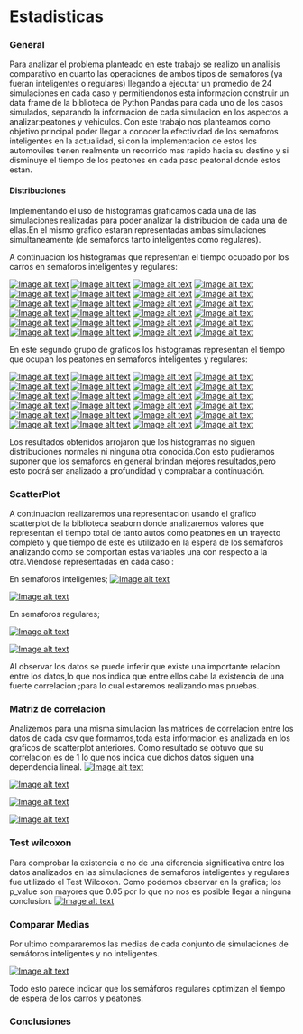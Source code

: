 # Estadisticas

### General
Para analizar el problema planteado en este trabajo se realizo un analisis comparativo en cuanto las operaciones de ambos tipos de semaforos (ya fueran inteligentes o regulares) llegando a ejecutar un promedio de 24 simulaciones en cada caso y permitiendonos esta informacion construir un data frame de la biblioteca de Python Pandas para cada uno de los casos simulados, separando la informacion de cada simulacion en los aspectos a analizar:peatones y vehiculos. Con este trabajo nos planteamos como objetivo principal poder llegar a conocer la efectividad de los semaforos inteligentes en la actualidad, si con la implementacion de estos los automoviles tienen realmente un recorrido mas rapido hacia su destino y si disminuye el tiempo de los peatones en cada paso peatonal donde estos estan.

#### Distribuciones
Implementando el uso de histogramas graficamos cada una de las simulaciones realizadas para poder analizar la distribucion de cada una de ellas.En el mismo grafico estaran representadas ambas simulaciones simultaneamente (de semaforos tanto inteligentes como regulares).

A continuacion los histogramas que representan el tiempo ocupado por los carros en semaforos inteligentes y regulares:

[![Image alt text](images/hist_cars_0.png)](https://example.com/link)
[![Image alt text](images/hist_cars_1.png)](https://example.com/link)
[![Image alt text](images/hist_cars_2.png)](https://example.com/link)
[![Image alt text](images/hist_cars_3.png)](https://example.com/link)
[![Image alt text](images/hist_cars_4.png)](https://example.com/link)
[![Image alt text](images/hist_cars_5.png)](https://example.com/link)
[![Image alt text](images/hist_cars_6.png)](https://example.com/link)
[![Image alt text](images/hist_cars_7.png)](https://example.com/link)
[![Image alt text](images/hist_cars_8.png)](https://example.com/link)
[![Image alt text](images/hist_cars_9.png)](https://example.com/link)
[![Image alt text](images/hist_cars_10.png)](https://example.com/link)
[![Image alt text](images/hist_cars_11.png)](https://example.com/link)
[![Image alt text](images/hist_cars_12.png)](https://example.com/link)
[![Image alt text](images/hist_cars_13.png)](https://example.com/link)
[![Image alt text](images/hist_cars_14.png)](https://example.com/link)
[![Image alt text](images/hist_cars_15.png)](https://example.com/link)
[![Image alt text](images/hist_cars_16.png)](https://example.com/link)
[![Image alt text](images/hist_cars_17.png)](https://example.com/link)
[![Image alt text](images/hist_cars_18.png)](https://example.com/link)
[![Image alt text](images/hist_cars_19.png)](https://example.com/link)
[![Image alt text](images/hist_cars_20.png)](https://example.com/link)
[![Image alt text](images/hist_cars_21.png)](https://example.com/link)
[![Image alt text](images/hist_cars_22.png)](https://example.com/link)
[![Image alt text](images/hist_cars_23.png)](https://example.com/link)

En este segundo grupo de graficos los histogramas representan el tiempo que ocupan los peatones en semaforos inteligentes y regulares:

[![Image alt text](images/hist_walkers_0.png)](https://example.com/link)
[![Image alt text](images/hist_walkers_1.png)](https://example.com/link)
[![Image alt text](images/hist_walkers_2.png)](https://example.com/link)
[![Image alt text](images/hist_walkers_3.png)](https://example.com/link)
[![Image alt text](images/hist_walkers_4.png)](https://example.com/link)
[![Image alt text](images/hist_walkers_5.png)](https://example.com/link)
[![Image alt text](images/hist_walkers_6.png)](https://example.com/link)
[![Image alt text](images/hist_walkers_7.png)](https://example.com/link)
[![Image alt text](images/hist_walkers_8.png)](https://example.com/link)
[![Image alt text](images/hist_walkers_9.png)](https://example.com/link)
[![Image alt text](images/hist_walkers_10.png)](https://example.com/link)
[![Image alt text](images/hist_walkers_11.png)](https://example.com/link)
[![Image alt text](images/hist_walkers_12.png)](https://example.com/link)
[![Image alt text](images/hist_walkers_13.png)](https://example.com/link)
[![Image alt text](images/hist_walkers_14.png)](https://example.com/link)
[![Image alt text](images/hist_walkers_15.png)](https://example.com/link)
[![Image alt text](images/hist_walkers_16.png)](https://example.com/link)
[![Image alt text](images/hist_walkers_17.png)](https://example.com/link)
[![Image alt text](images/hist_walkers_18.png)](https://example.com/link)
[![Image alt text](images/hist_walkers_19.png)](https://example.com/link)
[![Image alt text](images/hist_walkers_20.png)](https://example.com/link)
[![Image alt text](images/hist_walkers_21.png)](https://example.com/link)
[![Image alt text](images/hist_walkers_22.png)](https://example.com/link)
[![Image alt text](images/hist_walkers_23.png)](https://example.com/link)

Los resultados obtenidos arrojaron que los histogramas no siguen distribuciones normales ni ninguna otra conocida.Con esto pudieramos suponer que los semaforos en general brindan mejores resultados,pero esto podrá ser analizado a profundidad y comprabar a continuación.

### ScatterPlot
A continuacion realizaremos una representacion usando el grafico scatterplot de la biblioteca seaborn donde analizaremos valores que representan el tiempo total de tanto autos como peatones en un trayecto completo y que tiempo de este es utilizado en la espera de los semaforos analizando como se comportan estas variables una con respecto a la otra.Viendose representadas en cada caso :

En semaforos inteligentes;
[![Image alt text](images/scatter1.png)](https://example.com/link)

[![Image alt text](images/scatter2.png)](https://example.com/link)

En semaforos regulares;

[![Image alt text](images/scatter3.png)](https://example.com/link)

[![Image alt text](images/scatter4.png)](https://example.com/link)

Al observar los datos se puede inferir que existe una importante relacion entre los datos,lo que nos indica que entre ellos cabe la existencia de una fuerte correlacion ;para lo cual estaremos realizando mas pruebas.


### Matriz de correlacion
Analizemos para una misma simulacion las matrices de correlacion entre los datos de cada csv que formamos,toda esta informacion es analizada en los graficos de scatterplot anteriores.
Como resultado se obtuvo que su correlacion es de 1 lo que nos indica que dichos datos siguen una dependencia lineal.
[![Image alt text](images/coor1.png)](https://example.com/link)

[![Image alt text](images/coor2.png)](https://example.com/link)

[![Image alt text](images/coor3.png)](https://example.com/link)

[![Image alt text](images/coor4.png)](https://example.com/link)

### Test wilcoxon
Para comprobar la existencia o no de una diferencia significativa entre los datos analizados en las simulaciones de semaforos inteligentes y regulares fue utilizado el Test Wilcoxon.
Como podemos observar en la grafica; los p_value son mayores que 0.05 por lo que no nos es posible llegar a ninguna conclusion.
[![Image alt text](images/test.png)](https://example.com/link)


### Comparar Medias
Por ultimo compararemos las medias de cada conjunto de simulaciones de semáforos inteligentes y no inteligentes.

[![Image alt text](images/heap.png)](https://example.com/link)

Todo esto parece indicar que los semáforos regulares optimizan el tiempo de espera de los carros y peatones.

### Conclusiones
